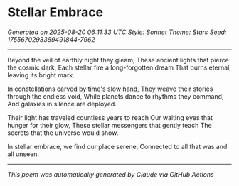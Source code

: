 # Stellar Embrace

*Generated on 2025-08-20 06:11:33 UTC*
*Style: Sonnet*
*Theme: Stars*
*Seed: 1755670293369491844-7962*

---

Beyond the veil of earthly night they gleam,
These ancient lights that pierce the cosmic dark,
Each stellar fire a long-forgotten dream
That burns eternal, leaving its bright mark.

In constellations carved by time's slow hand,
They weave their stories through the endless void,
While planets dance to rhythms they command,
And galaxies in silence are deployed.

Their light has traveled countless years to reach
Our waiting eyes that hunger for their glow,
These stellar messengers that gently teach
The secrets that the universe would show.

In stellar embrace, we find our place serene,
Connected to all that was and all unseen.

---

*This poem was automatically generated by Claude via GitHub Actions*